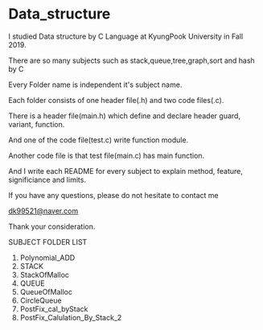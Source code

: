# Data_structure
I studied Data structure by C Language at KyungPook University in Fall 2019.

There are so many subjects such as stack,queue,tree,graph,sort and hash by C

Every Folder name is independent it's subject name.



Each folder consists of one header file(.h) and two code files(.c).

There is a header file(main.h) which define and declare header guard, variant, function.

And one of the code file(test.c) write function module.

Another code file is that test file(main.c) has main function.



And I write each README for every subject to explain method, feature,  significiance and limits. 





If you have any questions, please do not hesitate to contact me


dk99521@naver.com

Thank your consideration.

SUBJECT FOLDER LIST


1. Polynomial_ADD
2. STACK
3. StackOfMalloc
4. QUEUE
5. QueueOfMalloc
6. CircleQueue
7. PostFix_cal_byStack
8. PostFix_Calulation_By_Stack_2

